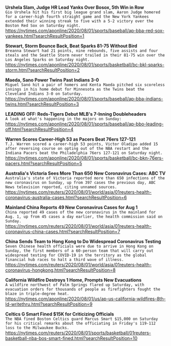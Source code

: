 **Urshela Slam, Judge HR Lead Yanks Over Bosox, 5th Win in Row**\
`Gio Urshela hit his first big league grand slam, Aaron Judge homered for a career-high fourth straight game and the New York Yankees extended their winning streak to five with a 5-2 victory over the Boston Red Sox on Saturday night.`\
https://nytimes.com/aponline/2020/08/01/sports/baseball/ap-bba-red-sox-yankees.html?searchResultPosition=1

**Stewart, Storm Bounce Back, Beat Sparks 81-75 Without Bird**\
`Breanna Stewart had 21 points, nine rebounds, five assists and four steals and the Seattle Storm never trailed in their 81-75 win over the Los Angeles Sparks on Saturday night. `\
https://nytimes.com/aponline/2020/08/01/sports/basketball/bc-bkl-sparks-storm.html?searchResultPosition=2

**Maeda, Sano Power Twins Past Indians 3-0**\
`Miguel Sanó hit a pair of homers and Kenta Maeda pitched six scoreless innings in his home debut for Minnesota as the Twins beat the Cleveland Indians 3-0 on Saturday.`\
https://nytimes.com/aponline/2020/08/01/sports/baseball/ap-bba-indians-twins.html?searchResultPosition=3

**LEADING OFF: Reds-Tigers Debut MLB's 7-Inning Doubleheaders**\
`A look at what's happening in the majors on Sunday:`\
https://nytimes.com/aponline/2020/08/01/sports/baseball/ap-bbo-leading-off.html?searchResultPosition=4

**Warren Scores Career-High 53 as Pacers Beat 76ers 127-121**\
`T.J. Warren scored a career-high 53 points, Victor Oladipo added 15 after reversing course on opting out of the NBA restart and the Indiana Pacers beat the Philadelphia 76ers 127-121 on Saturday night.`\
https://nytimes.com/aponline/2020/08/01/sports/basketball/bc-bkn-76ers-pacers.html?searchResultPosition=5

**Australia's Victoria Sees More Than 650 New Coronavirus Cases: ABC TV**\
`Australia's state of Victoria reported more than 650 infections of the new coronavirus on Sunday, up from 397 cases the previous day, ABC News television reported, citing unnamed sources. `\
https://nytimes.com/reuters/2020/08/01/world/asia/01reuters-health-coronavirus-australia-cases.html?searchResultPosition=6

**Mainland China Reports 49 New Coronavirus Cases for Aug 1**\
`China reported 49 cases of the new coronavirus in the mainland for Aug. 1, up from 45 cases a day earlier, the health commission said on Sunday. `\
https://nytimes.com/reuters/2020/08/01/world/asia/01reuters-health-coronavirus-china-cases.html?searchResultPosition=7

**China Sends Team to Hong Kong to Do Widespread Coronavirus Testing**\
`Seven Chinese health officials were due to arrive in Hong Kong on Sunday, the first members of a 60-person team that will carry out widespread testing for COVID-19 in the territory as the global financial hub races to halt a third wave of illness.`\
https://nytimes.com/reuters/2020/08/01/world/asia/01reuters-health-coronavirus-hongkong.html?searchResultPosition=8

**California Wildfire Destroys 1 Home, Prompts New Evacuations**\
`A wildfire northwest of Palm Springs flared up Saturday, with evacuation orders for thousands of people as firefighters fought the blaze in triple-degree heat.`\
https://nytimes.com/aponline/2020/08/01/us/ap-us-california-wildfires-8th-ld-writethru.html?searchResultPosition=9

**Celtics G Smart Fined $15K for Criticizing Officials**\
`The NBA fined Boston Celtics guard Marcus Smart $15,000 on Saturday for his critical remarks about the officiating in Friday's 119-112 loss to the Milwaukee Bucks.`\
https://nytimes.com/reuters/2020/08/01/sports/basketball/01reuters-basketball-nba-bos-smart-fined.html?searchResultPosition=10

